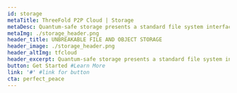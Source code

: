 ```yaml
---
id: storage
metaTitle: ThreeFold P2P Cloud | Storage
metaDesc: Quantum-safe storage presents a standard file system interface that is compatible with most protocols including S3 and IPFS
metaImg: ./storage_header.png
header_title: UNBREAKABLE FILE AND OBJECT STORAGE
header_image: ./storage_header.png
header_altImg: tfcloud
header_excerpt: Quantum-safe storage presents a standard file system interface that is compatible with most protocols including S3 and IPFS
button: Get Started #Learn More
link: '#' #link for button
cta: perfect_peace
---
```

